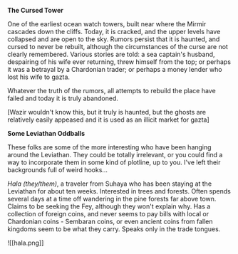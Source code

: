 **The Cursed Tower**

One of the earliest ocean watch towers, built near where the Mirmir cascades down the cliffs. Today, it is cracked, and the upper levels have collapsed and are open to the sky. Rumors persist that it is haunted, and cursed to never be rebuilt, although the circumstances of the curse are not clearly remembered. Various stories are told: a sea captain's husband, despairing of his wife ever returning, threw himself from the top; or perhaps it was a betrayal by a Chardonian trader; or perhaps a money lender who lost his wife to gazta. 
  

Whatever the truth of the rumors, all attempts to rebuild the place have failed and today it is truly abandoned.
  

[Wazir wouldn't know this, but it truly is haunted, but the ghosts are relatively easily appeased and it is used as an illicit market for gazta]

  


**Some Leviathan Oddballs**

These folks are some of the more interesting who have been hanging around the Leviathan. They could be totally irrelevant, or you could find a way to incorporate them in some kind of plotline, up to you. I've left their backgrounds full of weird hooks...

  
_Hala (they/them)_, a traveler from Suhaya who has been staying at the Leviathan for about ten weeks. Interested in trees and forests. Often spends several days at a time off wandering in the pine forests far above town. Claims to be seeking the Fey, although they won't explain why. Has a collection of foreign coins, and never seems to pay bills with local or Chardonian coins - Sembaran coins, or even ancient coins from fallen kingdoms seem to be what they carry. Speaks only in the trade tongues.
  
![[hala.png]]
